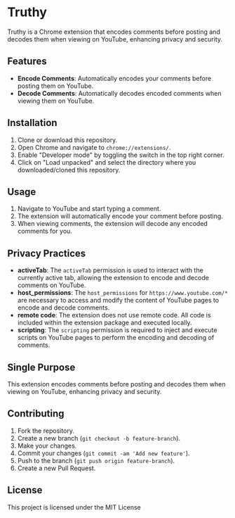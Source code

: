 # Truthy

Truthy is a Chrome extension that encodes comments before posting and decodes them when viewing on YouTube, enhancing privacy and security.

## Features

- **Encode Comments**: Automatically encodes your comments before posting them on YouTube.
- **Decode Comments**: Automatically decodes encoded comments when viewing them on YouTube.

## Installation

1. Clone or download this repository.
2. Open Chrome and navigate to `chrome://extensions/`.
3. Enable "Developer mode" by toggling the switch in the top right corner.
4. Click on "Load unpacked" and select the directory where you downloaded/cloned this repository.
## Usage

1. Navigate to YouTube and start typing a comment.
2. The extension will automatically encode your comment before posting.
3. When viewing comments, the extension will decode any encoded comments for you.

## Privacy Practices

- **activeTab**: The `activeTab` permission is used to interact with the currently active tab, allowing the extension to encode and decode comments on YouTube.
- **host_permissions**: The `host_permissions` for `https://www.youtube.com/*` are necessary to access and modify the content of YouTube pages to encode and decode comments.
- **remote code**: The extension does not use remote code. All code is included within the extension package and executed locally.
- **scripting**: The `scripting` permission is required to inject and execute scripts on YouTube pages to perform the encoding and decoding of comments.

## Single Purpose

This extension encodes comments before posting and decodes them when viewing on YouTube, enhancing privacy and security.

## Contributing

1. Fork the repository.
2. Create a new branch (`git checkout -b feature-branch`).
3. Make your changes.
4. Commit your changes (`git commit -am 'Add new feature'`).
5. Push to the branch (`git push origin feature-branch`).
6. Create a new Pull Request.

## License

This project is licensed under the MIT License
